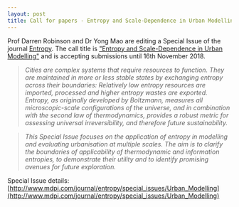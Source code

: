 ```yaml
---
layout: post
title: Call for papers - Entropy and Scale-Dependence in Urban Modelling
---
```


Prof Darren Robinson and Dr Yong Mao are editing a Special Issue of the journal [Entropy](http://www.mdpi.com/journal/entropy). The call title is ["Entropy and Scale-Dependence in Urban Modelling"](http://www.mdpi.com/journal/entropy/special_issues/Urban_Modelling) and is accepting submissions until 16th November 2018. 

>*Cities are complex systems that require resources to
function. They are maintained in more or less stable states
by exchanging entropy across their boundaries: Relatively
low entropy resources are imported, processed and higher
entropy wastes are exported. Entropy, as originally
developed by Boltzmann, measures all microscopic-scale
configurations of the universe, and in combination with the
second law of thermodynamics, provides a robust metric
for assessing universal irreversibility, and therefore future
sustainability.*

>*This Special Issue focuses on the application of entropy in
modelling and evaluating urbanisation at multiple scales.
The aim is to clarify the boundaries of applicability of
thermodynamic and information entropies, to
demonstrate their utility and to identify promising avenues
for future exploration.*


Special Issue details: [http://www.mdpi.com/journal/entropy/special_issues/Urban_Modelling](http://www.mdpi.com/journal/entropy/special_issues/Urban_Modelling)
